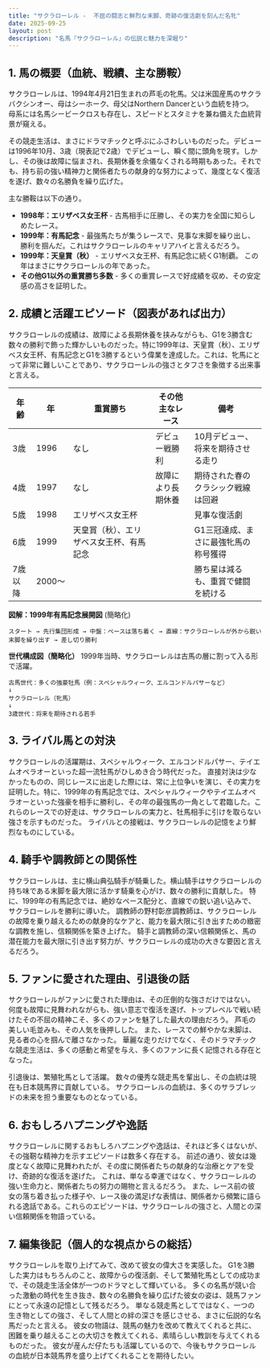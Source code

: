 ```yaml
---
title: "サクラローレル -  不屈の闘志と鮮烈な末脚、奇跡の復活劇を刻んだ名牝"
date: 2025-09-25
layout: post
description: "名馬『サクラローレル』の伝説と魅力を深堀り"
---
```


## 1. 馬の概要（血統、戦績、主な勝鞍）

サクラローレルは、1994年4月21日生まれの芦毛の牝馬。父は米国産馬のサクラバクシンオー、母はシーホーク、母父はNorthern Dancerという血統を持つ。  母系には名馬シービークロスも存在し、スピードとスタミナを兼ね備えた血統背景が窺える。  

その競走生活は、まさにドラマチックと呼ぶにふさわしいものだった。デビューは1996年10月、3歳（現表記で2歳）でデビューし、瞬く間に頭角を現す。しかし、その後は故障に悩まされ、長期休養を余儀なくされる時期もあった。それでも、持ち前の強い精神力と関係者たちの献身的な努力によって、幾度となく復活を遂げ、数々の名勝負を繰り広げた。

主な勝鞍は以下の通り。

* **1998年：エリザベス女王杯**  -  古馬相手に圧勝し、その実力を全国に知らしめたレース。
* **1999年：有馬記念** -  最強馬たちが集うレースで、見事な末脚を繰り出し、勝利を掴んだ。これはサクラローレルのキャリアハイと言えるだろう。
* **1999年：天皇賞（秋）** -  エリザベス女王杯、有馬記念に続くG1制覇。  この年はまさにサクラローレルの年であった。
* **その他G1以外の重賞勝ち多数** -  多くの重賞レースで好成績を収め、その安定感の高さを証明した。


## 2. 成績と活躍エピソード（図表があれば出力）

サクラローレルの成績は、故障による長期休養を挟みながらも、G1を3勝含む数々の勝利で飾った輝かしいものだった。特に1999年は、天皇賞（秋）、エリザベス女王杯、有馬記念とG1を3勝するという偉業を達成した。これは、牝馬にとって非常に難しいことであり、サクラローレルの強さとタフさを象徴する出来事と言える。

| 年齢 | 年   | 重賞勝ち | その他主なレース | 備考                                  |
|-----|-----|---------|-----------------|---------------------------------------|
| 3歳  | 1996 | なし     | デビュー戦勝利      | 10月デビュー、将来を期待させる走り    |
| 4歳  | 1997 | なし     | 故障により長期休養 | 期待された春のクラシック戦線は回避 |
| 5歳  | 1998 | エリザベス女王杯 |                  | 見事な復活劇                             |
| 6歳  | 1999 | 天皇賞（秋）、エリザベス女王杯、有馬記念 |                  | G1三冠達成、まさに最強牝馬の称号獲得 |
| 7歳以降 | 2000〜 |  |                  | 勝ち星は減るも、重賞で健闘を続ける    |


**図解：1999年有馬記念展開図** (簡略化)

```
スタート → 先行集団形成 → 中盤：ペースは落ち着く → 直線：サクラローレルが外から鋭い末脚を繰り出す → 差し切り勝利
```

**世代構成図（簡略化）**  1999年当時、サクラローレルは古馬の層に割って入る形で活躍。

```
古馬世代：多くの強豪牡馬（例：スペシャルウィーク、エルコンドルパサーなど）
↓
サクラローレル（牝馬）
↓
3歳世代：将来を期待される若手
```


## 3. ライバル馬との対決

サクラローレルの活躍期は、スペシャルウィーク、エルコンドルパサー、テイエムオペラオーといった超一流牡馬がひしめき合う時代だった。  直接対決は少なかったものの、同じレースに出走した際には、常に上位争いを演じ、その実力を証明した。特に、1999年の有馬記念では、スペシャルウィークやテイエムオペラオーといった強豪を相手に勝利し、その年の最強馬の一角として君臨した。これらのレースでの好走は、サクラローレルの実力と、牡馬相手に引けを取らない強さを示すものだった。  ライバルとの接戦は、サクラローレルの記憶をより鮮烈なものにしている。


## 4. 騎手や調教師との関係性

サクラローレルは、主に横山典弘騎手が騎乗した。横山騎手はサクラローレルの持ち味である末脚を最大限に活かす騎乗を心がけ、数々の勝利に貢献した。  特に、1999年の有馬記念では、絶妙なペース配分と、直線での鋭い追い込みで、サクラローレルを勝利に導いた。  調教師の野村彰彦調教師は、サクラローレルの故障を乗り越えるための献身的なケアと、能力を最大限に引き出すための緻密な調教を施し、信頼関係を築き上げた。  騎手と調教師の深い信頼関係と、馬の潜在能力を最大限に引き出す努力が、サクラローレルの成功の大きな要因と言えるだろう。


## 5. ファンに愛された理由、引退後の話

サクラローレルがファンに愛された理由は、その圧倒的な強さだけではない。  何度も故障に見舞われながらも、強い意志で復活を遂げ、トップレベルで戦い続けたその不屈の精神こそ、多くのファンを魅了した最大の理由だろう。 芦毛の美しい毛並みも、その人気を後押しした。  また、レースでの鮮やかな末脚は、見る者の心を掴んで離さなかった。  華麗な走りだけでなく、そのドラマチックな競走生活は、多くの感動と希望を与え、多くのファンに長く記憶される存在となった。

引退後は、繁殖牝馬として活躍。  数々の優秀な競走馬を輩出し、その血統は現在も日本競馬界に貢献している。  サクラローレルの血統は、多くのサラブレッドの未来を担う重要なものとなっている。


## 6. おもしろハプニングや逸話

サクラローレルに関するおもしろハプニングや逸話は、それほど多くはないが、その強靭な精神力を示すエピソードは数多く存在する。  前述の通り、彼女は幾度となく故障に見舞われたが、その度に関係者たちの献身的な治療とケアを受け、奇跡的な復活を遂げた。  これは、単なる幸運ではなく、サクラローレルの強い生命力と、関係者たちの努力の賜物と言えるだろう。  また、レース前の彼女の落ち着き払った様子や、レース後の満足げな表情は、関係者から頻繁に語られる逸話である。これらのエピソードは、サクラローレルの強さと、人間との深い信頼関係を物語っている。


## 7. 編集後記（個人的な視点からの総括）

サクラローレルを取り上げてみて、改めて彼女の偉大さを実感した。  G1を3勝した実力はもちろんのこと、故障からの復活劇、そして繁殖牝馬としての成功まで、その競走生活全体が一つのドラマとして輝いている。  多くの名馬が競い合った激動の時代を生き抜き、数々の名勝負を繰り広げた彼女の姿は、競馬ファンにとって永遠の記憶として残るだろう。  単なる競走馬としてではなく、一つの生き物としての強さ、そして人間との絆の深さを感じさせる、まさに伝説的な名馬だったと言える。  彼女の物語は、競馬の魅力を改めて教えてくれると共に、困難を乗り越えることの大切さを教えてくれる、素晴らしい教訓を与えてくれるものだった。  彼女が産んだ仔たちも活躍しているので、今後もサクラローレルの血統が日本競馬界を盛り上げてくれることを期待したい。
